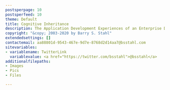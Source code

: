 ```yaml
---
postsperpage: 10
postsperfeed: 10
theme: Default
title: Cognitive Inheritance
description: The Application Development Experiences of an Enterprise Developer
copyright: "&copy; 2003-2020 by Barry S. Stahl"
extendedsettings: []
contactemail: aa88801d-9543-467e-9d7e-8768d2d14aa7@bsstahl.com
sitevariables:
- variablename: TwitterLink
  variablevalue: <a href="https://twitter.com/bsstahl">@bsstahl</a>
additionalfilepaths:
- Images
- Pics
- Files

---
```

